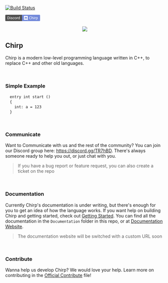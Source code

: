 [![Build Status](https://travis-ci.org/binkiklou/Chirp.svg?branch=master)](https://travis-ci.org/binkiklou/Chirp)

[![Discord Link](https://raw.githubusercontent.com/Dmunch04/Chirp/master/Ressources/Discord%20Button.png)](https://discord.gg/TR7hBD)

<p align = 'center'>
  <img src = 'https://camo.githubusercontent.com/641f171b8217bb22d5951086a25c7c7a037a106c/68747470733a2f2f63646e2e646973636f72646170702e636f6d2f6174746163686d656e74732f3530363135323839363631383935343831322f3538323035313338303737373435313534312f4368697270536d616c6c49636f6e2e706e67'>
</p>

## Chirp
Chirp is a modern low-level programming language written in C++, to replace C++ and other old languages.

<br>

### Simple Example
```chirp
  entry int start ()
  {
    int: a = 123
  }
```

<br>

### Communicate
Want to Communicate with us and the rest of the community? You can join our Discord group here: https://discord.gg/TR7hBD. There's always someone ready to help you out, or just chat with you.

> If you have a bug report or feature request, you can also create a ticket on the repo

<br>

### Documentation
Currently Chirp's documentation is under writing, but there's enough for you to get an idea of how the language works. If you want help on building Chirp and getting started, check out [Getting Started](https://github.com/binkiklou/Chirp/blob/master/Documentation/Getting%20Started.md). You can find all the documentation in the `Documentation` folder in this repo, or at [Documentation Website](http://munchii.me/chirp).

> The documentation website will be switched with a custom URL soon

<br>

### Contribute
Wanna help us develop Chirp? We would love your help.
Learn more on contributing in the [Official Contribute](Contributing.md) file!

<br>
